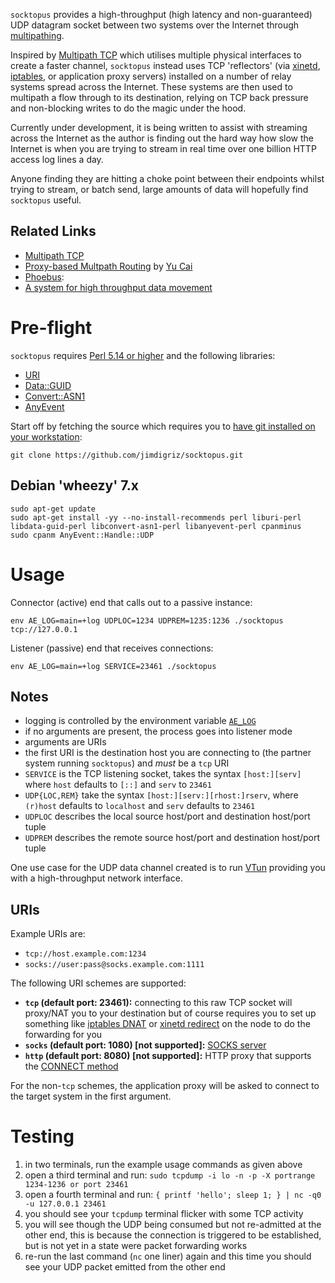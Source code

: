 `socktopus` provides a high-throughput (high latency and non-guaranteed) UDP datagram socket between two systems over the Internet through [multipathing](http://en.wikipedia.org/wiki/Multipath_routing).

Inspired by [Multipath TCP](http://en.wikipedia.org/wiki/Multipath_TCP) which utilises multiple physical interfaces to create a faster channel, `socktopus` instead uses TCP 'reflectors' (via [xinetd](https://azouhr.wordpress.com/2012/06/21/port-forwarding-with-xinetd/), [iptables](https://thewiringcloset.wordpress.com/2013/03/27/linux-iptable-snat-dnat/), or application proxy servers) installed on a number of relay systems spread across the Internet.  These systems are then used to multipath a flow through to its destination, relying on TCP back pressure and non-blocking writes to do the magic under the hood.

Currently under development, it is being written to assist with streaming across the Internet as the author is finding out the hard way how slow the Internet is when you are trying to stream in real time over one billion HTTP access log lines a day.

Anyone finding they are hitting a choke point between their endpoints whilst trying to stream, or batch send, large amounts of data will hopefully find `socktopus` useful.

## Related Links

 * [Multipath TCP](http://www.multipath-tcp.org/)
 * [Proxy-based Multpath Routing](http://cs.uccs.edu/~cs691/secureRouting/YuCaiPhd_proposal_presentation.ppt) by [Yu Cai](http://www.mtu.edu/technology/school/faculty/cai/)
 * [Phoebus](http://damsl.cs.indiana.edu/projects/phoebus/):
  * [A system for high throughput data movement](http://wiki.martin.lncc.br/ziviani-cursos-gb-500-2011-2/file/06-vivian-phoebus.pdf)

# Pre-flight

`socktopus` requires [Perl 5.14 or higher](https://www.perl.org/) and the following libraries:

 * [URI](http://search.cpan.org/~ether/URI/lib/URI.pm)
 * [Data::GUID](http://search.cpan.org/~rjbs/Data-GUID/lib/Data/GUID.pm)
 * [Convert::ASN1](http://search.cpan.org/~gbarr/Convert-ASN1/lib/Convert/ASN1.pod)
 * [AnyEvent](http://software.schmorp.de/pkg/AnyEvent.html)

Start off by fetching the source which requires you to [have git installed on your workstation](http://git-scm.com/book/en/Getting-Started-Installing-Git):

    git clone https://github.com/jimdigriz/socktopus.git

## Debian 'wheezy' 7.x

    sudo apt-get update
    sudo apt-get install -yy --no-install-recommends perl liburi-perl libdata-guid-perl libconvert-asn1-perl libanyevent-perl cpanminus
    sudo cpanm AnyEvent::Handle::UDP

# Usage

Connector (active) end that calls out to a passive instance:

    env AE_LOG=main=+log UDPLOC=1234 UDPREM=1235:1236 ./socktopus tcp://127.0.0.1

Listener (passive) end that receives connections:

    env AE_LOG=main=+log SERVICE=23461 ./socktopus

## Notes

 * logging is controlled by the environment variable [`AE_LOG`](http://pod.tst.eu/http://cvs.schmorp.de/AnyEvent/lib/AnyEvent/Log.pm#CONFIGURATION_VIA_ENV_PERL_ANYEVENT_)
 * if no arguments are present, the process goes into listener mode
 * arguments are URIs
 * the first URI is the destination host you are connecting to (the partner system running `socktopus`) and *must* be a `tcp` URI
 * `SERVICE` is the TCP listening socket, takes the syntax `[host:][serv]` where `host` defaults to `[::]` and `serv` to `23461`
 * `UDP{LOC,REM}` take the syntax `[host:][serv:][rhost:]rserv`, where `(r)host` defaults to `localhost` and `serv` defaults to `23461`
 * `UDPLOC` describes the local source host/port and destination host/port tuple
 * `UDPREM` describes the remote source host/port and destination host/port tuple

One use case for the UDP data channel created is to run [VTun](http://vtun.sourceforge.net/) providing you with a high-throughput network interface.

## URIs

Example URIs are:

 * `tcp://host.example.com:1234`
 * `socks://user:pass@socks.example.com:1111`

The following URI schemes are supported:

 * **`tcp` (default port: 23461):** connecting to this raw TCP socket will proxy/NAT you to your destination but of course requires you to set up something like [iptables DNAT](http://linux-ip.net/html/nat-dnat.html) or [xinetd redirect](http://azouhr.wordpress.com/2012/06/21/port-forwarding-with-xinetd/) on the node to do the forwarding for you
 * **`socks` (default port: 1080) [not supported]:** [SOCKS server](http://en.wikipedia.org/wiki/SOCKS_(protocol))
 * **`http` (default port: 8080) [not supported]:** HTTP proxy that supports the [CONNECT method](http://en.wikipedia.org/wiki/HTTP_tunnel#HTTP_CONNECT_Tunneling)

For the non-`tcp` schemes, the application proxy will be asked to connect to the target system in the first argument.

# Testing

 1. in two terminals, run the example usage commands as given above
 1. open a third terminal and run: `sudo tcpdump -i lo -n -p -X portrange 1234-1236 or port 23461`
 1. open a fourth terminal and run: `{ printf 'hello'; sleep 1; } | nc -q0 -u 127.0.0.1 23461`
 1. you should see your `tcpdump` terminal flicker with some TCP activity
 1. you will see though the UDP being consumed but not re-admitted at the other end, this is because the connection is triggered to be established, but is not yet in a state were packet forwarding works
 1. re-run the last command (`nc` one liner) again and this time you should see your UDP packet emitted from the other end
